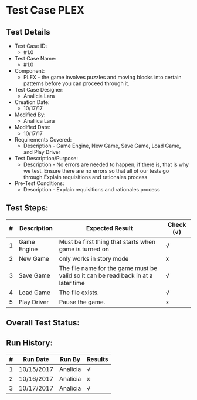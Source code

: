# Test Case PLEX

## Test Details

* Test Case ID:
  * #1.0
* Test Case Name:
  * #1.0
* Component: 
  * PLEX - the game involves puzzles and moving blocks into certain patterns before you can proceed through it.
* Test Case Designer:
  * Analicia Lara
* Creation Date:
  * 10/17/17
* Modified By:
  * Analiica Lara
* Modified Date:
  * 10/17/17
* Requirements Covered:
  * Description - Game Engine, New Game, Save Game, Load Game, and Play Driver
* Test Description/Purpose:
  * Description - No errors are needed to happen; if there is, that is why we test. Ensure there are no errors so that all of our tests go through.Explain requisitions and rationales process
* Pre-Test Conditions:
  * Description - Explain requisitions and rationales process
## Test Steps: 
| # | Description | Expected Result | Check (√) |
| --- | --- | --- | --- |
| 1 |Game Engine | Must be first thing that starts when game is turned on| √ |			
| 2 | New Game| only works in story mode| x|			
| 3 | Save Game| The file name for the game must be valid so it can be read back in at a later time| √|			
| 4 | Load Game|The file exists. | √|			
| 5 |Play Driver | Pause the game.| x|			
	

## Overall Test Status:



## Run History:
| # |	Run Date |	Run By |	Results |
| --- | --- | --- | --- |
| 1 | 10/15/2017| Analicia|√|			
| 2 |10/16/2017 | Analicia| x|			
| 3 | 10/17/2017| Analicia|√|		



